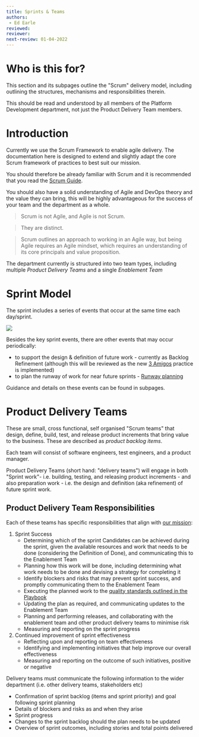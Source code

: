 ```yaml
---
title: Sprints & Teams
authors: 
 - Ed Earle
reviewed: 
reviewer:
next-review: 01-04-2022
---
```


# Who is this for?
This section and its subpages outline the "Scrum" delivery model, including outlining the structures, mechanisms and responsibilities therein.

This should be read and understood by all members of the Platform Development department, not just the Product Delivery Team members.

# Introduction 
Currently we use the Scrum Framework to enable agile delivery. The documentation here is designed to extend and slightly adapt the core Scrum framework of practices to best suit our mission.

You should therefore be already familiar with Scrum and it is recommended that you read the [Scrum Guide](https://scrumguides.org/scrum-guide.html). 

You should also have a solid understanding of Agile and DevOps theory and the value they can bring, this will be highly advantageous for the success of your team and the department as a whole.

> Scrum is not Agile, and Agile is not Scrum. 

> They are distinct. 

> Scrum outlines an approach to working in an Agile way, but being Agile requires an Agile mindset, which requires an understanding of its core principals and value proposition.

The department currently is structured into two team types, including multiple _Product Delivery Teams_ and a single _Enablement Team_


# Sprint Model
The sprint includes a series of events that occur at the same time each day/sprint.

[![](https://mermaid.ink/img/eyJjb2RlIjoiIGdyYXBoIExSO1xuc3ViZ3JhcGggXCIyIFdlZWsgU3ByaW50XCJcbkJbU3ByaW50IFBsYW5uaW5nXS0tPkM7XG5DW0RhaWx5IFNjcnVtXS0tPnxEYWlseXxDO1xuQy0tPkRcbkRbUmV2aWV3XS0tPkVcbkVbUmV0cm9zcGVjdGl2ZV0tLT58TmV4dCBzcHJpbnR8QlxuZW5kIiwibWVybWFpZCI6eyJ0aGVtZSI6ImRhcmsifSwidXBkYXRlRWRpdG9yIjpmYWxzZSwiYXV0b1N5bmMiOnRydWUsInVwZGF0ZURpYWdyYW0iOmZhbHNlfQ)](https://mermaid.live/edit#eyJjb2RlIjoiIGdyYXBoIExSO1xuc3ViZ3JhcGggXCIyIFdlZWsgU3ByaW50XCJcbkJbU3ByaW50IFBsYW5uaW5nXS0tPkM7XG5DW0RhaWx5IFNjcnVtXS0tPnxEYWlseXxDO1xuQy0tPkRcbkRbUmV2aWV3XS0tPkVcbkVbUmV0cm9zcGVjdGl2ZV0tLT58TmV4dCBzcHJpbnR8QlxuZW5kIiwibWVybWFpZCI6IntcbiAgXCJ0aGVtZVwiOiBcImRhcmtcIlxufSIsInVwZGF0ZUVkaXRvciI6ZmFsc2UsImF1dG9TeW5jIjp0cnVlLCJ1cGRhdGVEaWFncmFtIjpmYWxzZX0)

Besides the key sprint events, there are other events that may occur periodically:
- to support the design & definition of future work - currently as Backlog Refinement (although this will be reviewed as the new [3 Amigos](/Platform-Development-Playbook/Backlog-Management/3-Amigos-&-Readying-Backlog-Items) practice is implemented)
- to plan the runway of work for near future sprints - [Runway planning](/Sprints-&-Teams/Runway-Planning)

Guidance and details on these events can be found in subpages.

# Product Delivery Teams
These are small, cross functional, self organised "Scrum teams" that design, define, build, test, and release product increments that bring value to the business. These are described as _product backlog items_.

Each team will consist of software engineers, test engineers, and a product manager.

Product Delivery Teams (short hand: "delivery teams") will engage in both "Sprint work"- i.e. building, testing, and releasing product increments - and also preparation work - i.e. the design and definition (aka refinement) of future sprint work. 

## Product Delivery Team Responsibilities
Each of these teams has specific responsibilities that align with [our mission](/1.-Welcome/Mission):
	
1. Sprint Success		
    - Determining which of the sprint Candidates can be achieved during the sprint, given the available resources and work that needs to be done (considering the Definition of Done), and communicating this to the Enablement Team
    - Planning how this work will be done, including determining what work needs to be done and devising a strategy for completing it
    - Identify blockers and risks that may prevent sprint success, and promptly communicating them to the Enablement Team
    - Executing the planned work to the [quality standards outlined in the Playbook](/6.-Engineering/Quality-Standards)
    - Updating the plan as required, and communicating updates to the Enablement Team
    - Planning and performing releases, and collaborating with the enablement team and other product delivery teams to minimise risk
    - Measuring and reporting on the sprint progress
1. Continued improvement of sprint effectiveness
    - Reflecting upon and reporting on team effectiveness
    - Identifying and implementing initiatives that help improve our overall effectiveness
    - Measuring and reporting on the outcome of such initiatives, positive or negative
	
Delivery teams must communicate the following information to the wider department (i.e. other delivery teams, stakeholders etc)


* Confirmation of sprint backlog (items and sprint priority) and goal following sprint planning
* Details of blockers and risks as and when they arise
* Sprint progress
* Changes to the sprint backlog should the plan needs to be updated
* Overview of sprint outcomes, including stories and total points delivered

